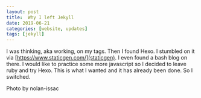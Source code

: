 ```yaml
---
layout: post
title:  Why I left Jekyll
date: 2019-06-21
categories: [website, updates]
tags: [jekyll]
---
```


I was thinking, aka working, on my tags. Then I found Hexo. I stumbled on it via [https://www.staticgen.com/](staticgen). I even found a bash blog on there. I would like to practice some more javascript so I decided to leave ruby and try Hexo. This is what I wanted and it has already been done. So I switched.

Photo by nolan-issac
